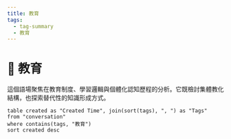 ```yaml
---
title: 教育
tags:
  - tag-summary
  - 教育
---
```


# 🧪 教育

這個語場聚焦在教育制度、學習邏輯與個體化認知歷程的分析。它既檢討集體教化結構，也探索替代性的知識形成方式。

```dataview
table created as "Created Time", join(sort(tags), ", ") as "Tags"
from "conversation"
where contains(tags, "教育")
sort created desc
```
